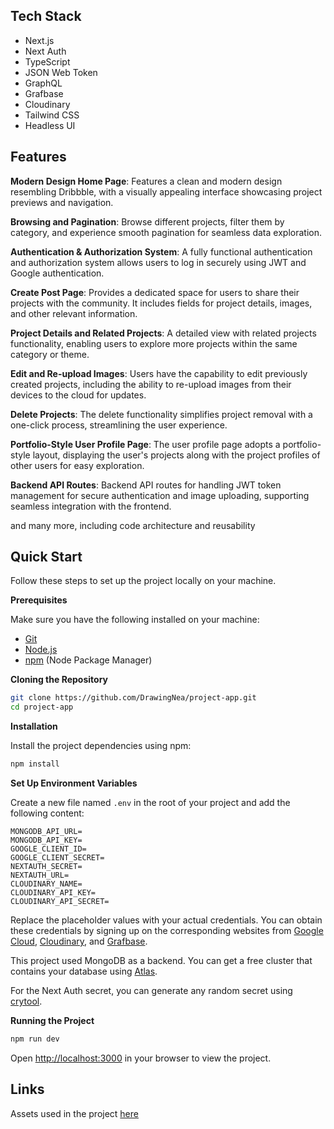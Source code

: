 ## <a name="tech-stack">Tech Stack</a>

- Next.js
- Next Auth
- TypeScript
- JSON Web Token
- GraphQL
- Grafbase
- Cloudinary
- Tailwind CSS
- Headless UI

## <a name="features">Features</a>

**Modern Design Home Page**: Features a clean and modern design resembling Dribbble, with a visually appealing interface showcasing project previews and navigation.

**Browsing and Pagination**: Browse different projects, filter them by category, and experience smooth pagination for seamless data exploration.

**Authentication & Authorization System**: A fully functional authentication and authorization system allows users to log in securely using JWT and Google authentication.

**Create Post Page**: Provides a dedicated space for users to share their projects with the community. It includes fields for project details, images, and other relevant information.

**Project Details and Related Projects**: A detailed view with related projects functionality, enabling users to explore more projects within the same category or theme.

**Edit and Re-upload Images**: Users have the capability to edit previously created projects, including the ability to re-upload images from their devices to the cloud for updates.

**Delete Projects**: The delete functionality simplifies project removal with a one-click process, streamlining the user experience.

**Portfolio-Style User Profile Page**: The user profile page adopts a portfolio-style layout, displaying the user's projects along with the project profiles of other users for easy exploration.

**Backend API Routes**: Backend API routes for handling JWT token management for secure authentication and image uploading, supporting seamless integration with the frontend.

and many more, including code architecture and reusability 

## <a name="quick-start">Quick Start</a>

Follow these steps to set up the project locally on your machine.

**Prerequisites**

Make sure you have the following installed on your machine:

- [Git](https://git-scm.com/)
- [Node.js](https://nodejs.org/en)
- [npm](https://www.npmjs.com/) (Node Package Manager)

**Cloning the Repository**

```bash
git clone https://github.com/DrawingNea/project-app.git
cd project-app
```

**Installation**

Install the project dependencies using npm:

```bash
npm install
```

**Set Up Environment Variables**

Create a new file named `.env` in the root of your project and add the following content:

```env
MONGODB_API_URL=
MONGODB_API_KEY=
GOOGLE_CLIENT_ID=
GOOGLE_CLIENT_SECRET=
NEXTAUTH_SECRET=
NEXTAUTH_URL=
CLOUDINARY_NAME=
CLOUDINARY_API_KEY=
CLOUDINARY_API_SECRET=
```

Replace the placeholder values with your actual credentials. You can obtain these credentials by signing up on the corresponding websites from [Google Cloud](https://console.cloud.google.com), [Cloudinary](https://cloudinary.com/), and [Grafbase](https://grafbase.com/).

This project used MongoDB as a backend. You can get a free cluster that contains your database using [Atlas](https://cloud.mongodb.com).

For the Next Auth secret, you can generate any random secret using [crytool](https://www.cryptool.org/en/cto/openssl).

**Running the Project**

```bash
npm run dev
```

Open [http://localhost:3000](http://localhost:3000) in your browser to view the project.

## <a name="links">Links</a>

Assets used in the project [here](https://drive.google.com/file/d/1l3_LHBjWOXokxlTIUJAyMp4gBoUHP_H4/view)